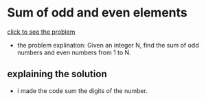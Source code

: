 #  Sum of odd and even elements





[click to see the problem](https://practice.geeksforgeeks.org/problems/sum-of-odd-and-even-elements3033/1?page=5&difficulty[]=-2&sortBy=submissions)



 - the problem explination:
    Given an integer N, find the sum of odd numbers and even numbers from 1 to N.








## explaining the solution

- i made the code sum the digits of the number.